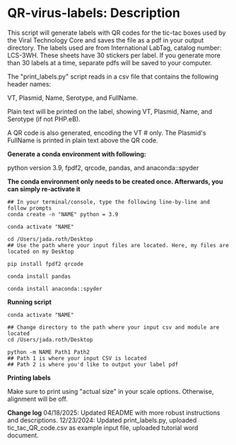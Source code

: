# QR-virus-labels: Description

This script will generate labels with QR codes for the tic-tac boxes used by the Viral Technology Core and saves the file as a pdf in your output directory. The labels used are from International LabTag, catalog number: LCS-3WH. These sheets have 30 stickers per label. If you generate more than 30 labels at a time, separate pdfs will be saved to your computer. 

The "print_labels.py" script reads in a csv file that contains the following header names:

VT, Plasmid, Name, Serotype, and FullName. 

Plain text will be printed on the label, showing VT, Plasmid, Name, and Serotype (if not PHP.eB). 

A QR code is also generated, encoding the VT # only. The Plasmid's FullName is printed in plain text above the QR code.


**Generate a conda environment with following:**

python version 3.9, fpdf2, qrcode, pandas, and anaconda::spyder

**The conda environment only needs to be created once. Afterwards, you can simply re-activate it**
```
## In your terminal/console, type the following line-by-line and follow prompts
conda create -n "NAME" python = 3.9
```
```
conda activate "NAME"
```
```
cd /Users/jada.roth/Desktop
## Use the path where your input files are located. Here, my files are located on my Desktop
```
```
pip install fpdf2 qrcode
```
```
conda install pandas
```
```
conda install anaconda::spyder
```

**Running script**
```
conda activate "NAME"
```
```
## Change directory to the path where your input csv and module are located
cd /Users/jada.roth/Desktop
```
```
python -m NAME Path1 Path2
## Path 1 is where your input CSV is located
## Path 2 is where you'd like to output your label pdf
```

**Printing labels**

Make sure to print using "actual size" in your scale options. Otherwise, alignment will be off. 

**Change log**
04/18/2025: 
Updated README with more robust instructions and descriptions. 
12/23/2024: Updated print_labels.py, uploaded tic_tac_QR_code.csv as example input file, uploaded tutorial word document. 
